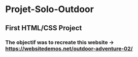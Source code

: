 # Projet-Solo-Outdoor
## First HTML/CSS Project
### The objectif was to recreate this website → https://websitedemos.net/outdoor-adventure-02/
